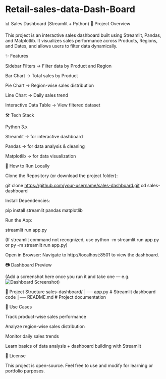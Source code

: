 # Retail-sales-data-Dash-Board
📊 Sales Dashboard (Streamlit + Python)
📌 Project Overview

This project is an interactive sales dashboard built using Streamlit, Pandas, and Matplotlib.
It visualizes sales performance across Products, Regions, and Dates, and allows users to filter data dynamically.

✨ Features

Sidebar Filters → Filter data by Product and Region

Bar Chart → Total sales by Product

Pie Chart → Region-wise sales distribution

Line Chart → Daily sales trend

Interactive Data Table → View filtered dataset

🛠️ Tech Stack

Python 3.x

Streamlit → for interactive dashboard

Pandas → for data analysis & cleaning

Matplotlib → for data visualization

🚀 How to Run Locally

Clone the Repository (or download the project folder):

git clone https://github.com/your-username/sales-dashboard.git
cd sales-dashboard


Install Dependencies:

pip install streamlit pandas matplotlib


Run the App:

streamlit run app.py


(If streamlit command not recognized, use python -m streamlit run app.py or py -m streamlit run app.py)

Open in Browser:
Navigate to http://localhost:8501
 to view the dashboard.

📷 Dashboard Preview

(Add a screenshot here once you run it and take one — e.g. ![Dashboard Screenshot](screenshot.png))

📂 Project Structure
sales-dashboard/
│── app.py          # Streamlit dashboard code
│── README.md       # Project documentation

🎯 Use Cases

Track product-wise sales performance

Analyze region-wise sales distribution

Monitor daily sales trends

Learn basics of data analysis + dashboard building with Streamlit

📜 License

This project is open-source. Feel free to use and modify for learning or portfolio purposes.
